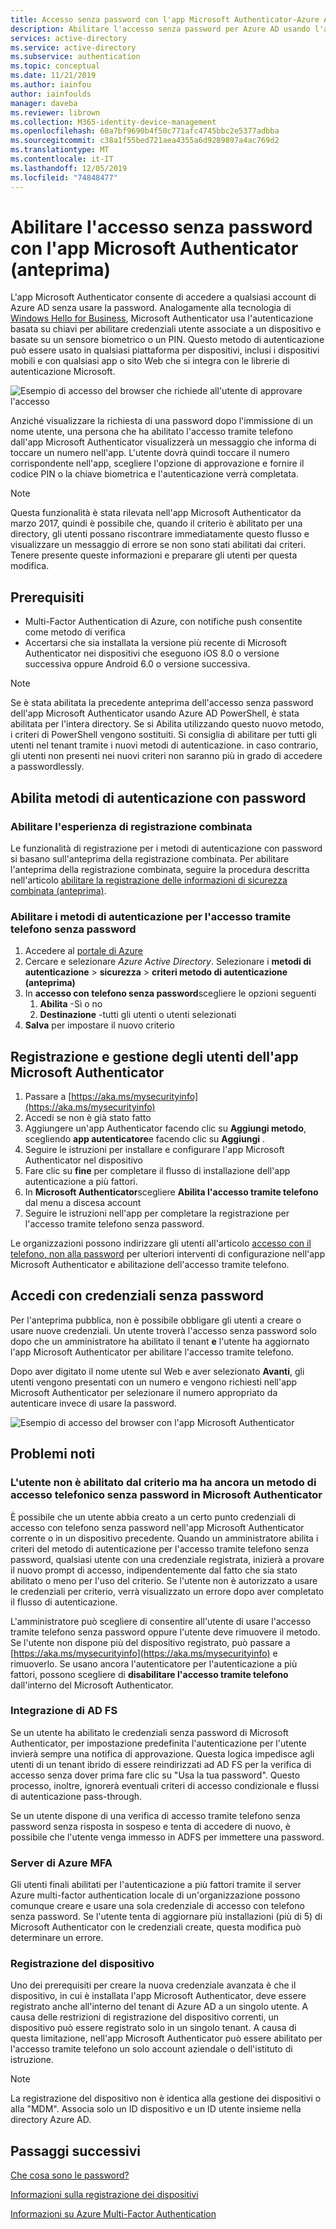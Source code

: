 ```yaml
---
title: Accesso senza password con l'app Microsoft Authenticator-Azure Active Directory
description: Abilitare l'accesso senza password per Azure AD usando l'app Microsoft Authenticator (anteprima)
services: active-directory
ms.service: active-directory
ms.subservice: authentication
ms.topic: conceptual
ms.date: 11/21/2019
ms.author: iainfou
author: iainfoulds
manager: daveba
ms.reviewer: librown
ms.collection: M365-identity-device-management
ms.openlocfilehash: 60a7bf9690b4f50c771afc4745bbc2e5377adbba
ms.sourcegitcommit: c38a1f55bed721aea4355a6d9289897a4ac769d2
ms.translationtype: MT
ms.contentlocale: it-IT
ms.lasthandoff: 12/05/2019
ms.locfileid: "74848477"
---
```

# <a name="enable-passwordless-sign-in-with-the-microsoft-authenticator-app-preview"></a>Abilitare l'accesso senza password con l'app Microsoft Authenticator (anteprima)

L'app Microsoft Authenticator consente di accedere a qualsiasi account di Azure AD senza usare la password. Analogamente alla tecnologia di [Windows Hello for Business](/windows/security/identity-protection/hello-for-business/hello-identity-verification), Microsoft Authenticator usa l'autenticazione basata su chiavi per abilitare credenziali utente associate a un dispositivo e basate su un sensore biometrico o un PIN. Questo metodo di autenticazione può essere usato in qualsiasi piattaforma per dispositivi, inclusi i dispositivi mobili e con qualsiasi app o sito Web che si integra con le librerie di autenticazione Microsoft. 

![Esempio di accesso del browser che richiede all'utente di approvare l'accesso](./media/howto-authentication-passwordless-phone/phone-sign-in-microsoft-authenticator-app.png)

Anziché visualizzare la richiesta di una password dopo l'immissione di un nome utente, una persona che ha abilitato l'accesso tramite telefono dall'app Microsoft Authenticator visualizzerà un messaggio che informa di toccare un numero nell'app. L'utente dovrà quindi toccare il numero corrispondente nell'app, scegliere l'opzione di approvazione e fornire il codice PIN o la chiave biometrica e l'autenticazione verrà completata.

> [!NOTE]
> Questa funzionalità è stata rilevata nell'app Microsoft Authenticator da marzo 2017, quindi è possibile che, quando il criterio è abilitato per una directory, gli utenti possano riscontrare immediatamente questo flusso e visualizzare un messaggio di errore se non sono stati abilitati dai criteri. Tenere presente queste informazioni e preparare gli utenti per questa modifica.

## <a name="prerequisites"></a>Prerequisiti

- Multi-Factor Authentication di Azure, con notifiche push consentite come metodo di verifica 
- Accertarsi che sia installata la versione più recente di Microsoft Authenticator nei dispositivi che eseguono iOS 8.0 o versione successiva oppure Android 6.0 o versione successiva.

> [!NOTE]
> Se è stata abilitata la precedente anteprima dell'accesso senza password dell'app Microsoft Authenticator usando Azure AD PowerShell, è stata abilitata per l'intera directory. Se si Abilita utilizzando questo nuovo metodo, i criteri di PowerShell vengono sostituiti. Si consiglia di abilitare per tutti gli utenti nel tenant tramite i nuovi metodi di autenticazione. in caso contrario, gli utenti non presenti nei nuovi criteri non saranno più in grado di accedere a passwordlessly. 

## <a name="enable-passwordless-authentication-methods"></a>Abilita metodi di autenticazione con password

### <a name="enable-the-combined-registration-experience"></a>Abilitare l'esperienza di registrazione combinata

Le funzionalità di registrazione per i metodi di autenticazione con password si basano sull'anteprima della registrazione combinata. Per abilitare l'anteprima della registrazione combinata, seguire la procedura descritta nell'articolo [abilitare la registrazione delle informazioni di sicurezza combinata (anteprima)](howto-registration-mfa-sspr-combined.md).

### <a name="enable-passwordless-phone-sign-in-authentication-methods"></a>Abilitare i metodi di autenticazione per l'accesso tramite telefono senza password

1. Accedere al [portale di Azure](https://portal.azure.com)
1. Cercare e selezionare *Azure Active Directory*. Selezionare i **metodi di autenticazione** > **sicurezza** > **criteri metodo di autenticazione (anteprima)**
1. In **accesso con telefono senza password**scegliere le opzioni seguenti
   1. **Abilita** -Sì o no
   1. **Destinazione** -tutti gli utenti o utenti selezionati
1. **Salva** per impostare il nuovo criterio

## <a name="user-registration-and-management-of-microsoft-authenticator-app"></a>Registrazione e gestione degli utenti dell'app Microsoft Authenticator

1. Passare a [https://aka.ms/mysecurityinfo](https://aka.ms/mysecurityinfo)
1. Accedi se non è già stato fatto
1. Aggiungere un'app Authenticator facendo clic su **Aggiungi metodo**, scegliendo **app autenticatore**e facendo clic su **Aggiungi** .
1. Seguire le istruzioni per installare e configurare l'app Microsoft Authenticator nel dispositivo
1. Fare clic su **fine** per completare il flusso di installazione dell'app autenticazione a più fattori. 
1. In **Microsoft Authenticator**scegliere **Abilita l'accesso tramite telefono** dal menu a discesa account
1. Seguire le istruzioni nell'app per completare la registrazione per l'accesso tramite telefono senza password. 

Le organizzazioni possono indirizzare gli utenti all'articolo [accesso con il telefono, non alla password](../user-help/microsoft-authenticator-app-phone-signin-faq.md) per ulteriori interventi di configurazione nell'app Microsoft Authenticator e abilitazione dell'accesso tramite telefono.

## <a name="sign-in-with-passwordless-credential"></a>Accedi con credenziali senza password

Per l'anteprima pubblica, non è possibile obbligare gli utenti a creare o usare nuove credenziali. Un utente troverà l'accesso senza password solo dopo che un amministratore ha abilitato il tenant **e** l'utente ha aggiornato l'app Microsoft Authenticator per abilitare l'accesso tramite telefono.

Dopo aver digitato il nome utente sul Web e aver selezionato **Avanti**, gli utenti vengono presentati con un numero e vengono richiesti nell'app Microsoft Authenticator per selezionare il numero appropriato da autenticare invece di usare la password. 

![Esempio di accesso del browser con l'app Microsoft Authenticator](./media/howto-authentication-passwordless-phone/web-sign-in-microsoft-authenticator-app.png)

## <a name="known-issues"></a>Problemi noti

### <a name="user-is-not-enabled-by-policy-but-still-has-passwordless-phone-sign-in-method-in-microsoft-authenticator"></a>L'utente non è abilitato dal criterio ma ha ancora un metodo di accesso telefonico senza password in Microsoft Authenticator

È possibile che un utente abbia creato a un certo punto credenziali di accesso con telefono senza password nell'app Microsoft Authenticator corrente o in un dispositivo precedente. Quando un amministratore abilita i criteri del metodo di autenticazione per l'accesso tramite telefono senza password, qualsiasi utente con una credenziale registrata, inizierà a provare il nuovo prompt di accesso, indipendentemente dal fatto che sia stato abilitato o meno per l'uso del criterio. Se l'utente non è autorizzato a usare le credenziali per criterio, verrà visualizzato un errore dopo aver completato il flusso di autenticazione. 

L'amministratore può scegliere di consentire all'utente di usare l'accesso tramite telefono senza password oppure l'utente deve rimuovere il metodo. Se l'utente non dispone più del dispositivo registrato, può passare a [https://aka.ms/mysecurityinfo](https://aka.ms/mysecurityinfo) e rimuoverlo. Se usano ancora l'autenticatore per l'autenticazione a più fattori, possono scegliere di **disabilitare l'accesso tramite telefono** dall'interno del Microsoft Authenticator.  

### <a name="ad-fs-integration"></a>Integrazione di AD FS

Se un utente ha abilitato le credenziali senza password di Microsoft Authenticator, per impostazione predefinita l'autenticazione per l'utente invierà sempre una notifica di approvazione. Questa logica impedisce agli utenti di un tenant ibrido di essere reindirizzati ad AD FS per la verifica di accesso senza dover prima fare clic su "Usa la tua password". Questo processo, inoltre, ignorerà eventuali criteri di accesso condizionale e flussi di autenticazione pass-through. 

Se un utente dispone di una verifica di accesso tramite telefono senza password senza risposta in sospeso e tenta di accedere di nuovo, è possibile che l'utente venga immesso in ADFS per immettere una password.  

### <a name="azure-mfa-server"></a>Server di Azure MFA

Gli utenti finali abilitati per l'autenticazione a più fattori tramite il server Azure multi-factor authentication locale di un'organizzazione possono comunque creare e usare una sola credenziale di accesso con telefono senza password. Se l'utente tenta di aggiornare più installazioni (più di 5) di Microsoft Authenticator con le credenziali create, questa modifica può determinare un errore.  

### <a name="device-registration"></a>Registrazione del dispositivo

Uno dei prerequisiti per creare la nuova credenziale avanzata è che il dispositivo, in cui è installata l'app Microsoft Authenticator, deve essere registrato anche all'interno del tenant di Azure AD a un singolo utente. A causa delle restrizioni di registrazione del dispositivo correnti, un dispositivo può essere registrato solo in un singolo tenant. A causa di questa limitazione, nell'app Microsoft Authenticator può essere abilitato per l'accesso tramite telefono un solo account aziendale o dell'istituto di istruzione.

> [!NOTE]
> La registrazione del dispositivo non è identica alla gestione dei dispositivi o alla "MDM". Associa solo un ID dispositivo e un ID utente insieme nella directory Azure AD.  

## <a name="next-steps"></a>Passaggi successivi

[Che cosa sono le password?](concept-authentication-passwordless.md)

[Informazioni sulla registrazione dei dispositivi](../devices/overview.md#getting-devices-in-azure-ad)

[Informazioni su Azure Multi-Factor Authentication](../authentication/howto-mfa-getstarted.md)
